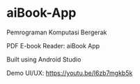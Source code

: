 # aiBook-App

Pemrograman Komputasi Bergerak

PDF E-book Reader: aiBook App

Built using Android Studio

Demo UI/UX: https://youtu.be/l6zb7mgkb5k
